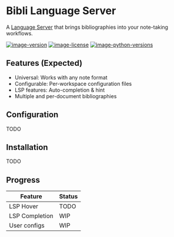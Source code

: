 # Bibli Language Server

A [Language Server](https://microsoft.github.io/language-server-protocol/) that brings bibliographies into your note-taking workflows.

[![image-version](https://img.shields.io/pypi/v/bibli-ls.svg)](https://python.org/pypi/bibli-ls)
[![image-license](https://img.shields.io/pypi/l/bibli-ls.svg)](https://python.org/pypi/bibli-ls)
[![image-python-versions](https://img.shields.io/badge/python->=3.8-blue)](https://python.org/pypi/bibli-ls)

## Features (Expected)

- Universal: Works with any note format
- Configurable: Per-workspace configuration files
- LSP features: Auto-completion & hint
- Multiple and per-document bibliographies

## Configuration

TODO

## Installation

TODO

## Progress

| Feature        | Status |
| -------------- | ------ |
| LSP Hover      | TODO   |
| LSP Completion | WIP    |
| User configs   | WIP    |
